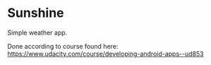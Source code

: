 # Sunshine

Simple weather app.

Done according to course found here: https://www.udacity.com/course/developing-android-apps--ud853
